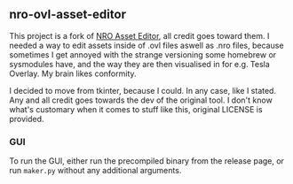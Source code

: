 ## nro-ovl-asset-editor
This project is a fork of [NRO Asset Editor](https://github.com/vgmoose/nro-asset-editor/), all credit goes toward them.
I needed a way to edit assets inside of .ovl files aswell as .nro files, because sometimes I get annoyed with the strange versioning some homebrew or sysmodules have, and the way they are then visualised in for e.g. Tesla Overlay. My brain likes conformity.

I decided to move from tkinter, because I could. In any case, like I stated. Any and all credit goes towards the dev of the original tool. I don't know what's customary when it comes to stuff like this, original LICENSE is provided.

### GUI
To run the GUI, either run the precompiled binary from the release page, or run `maker.py` without any additional arguments.

